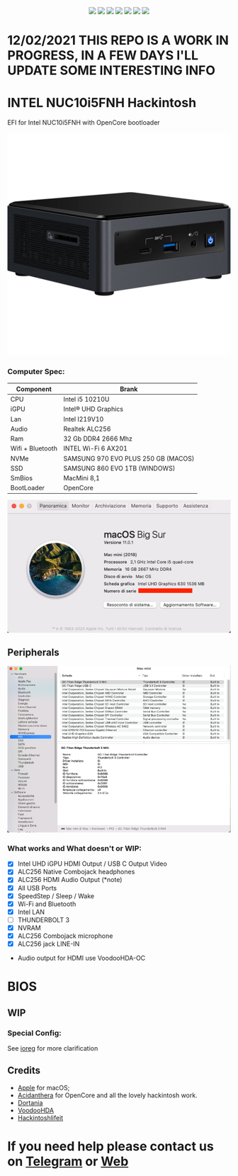 <div align="center">
  
[![](https://img.shields.io/badge/Repositories-basett1-informational?style=flat&logo=apple&logoColor=white&color=9debeb)](https://github.com/basett1?tab=repositories)
[![](https://img.shields.io/badge/Gitter%20Ice%20Lake-Chat-informational?style=flat&logo=gitter&logoColor=white&color=ed1965)](https://gitter.im/ICE-LAKE-HACKINTOSH-DEVELOPMENT/community)
[![](https://img.shields.io/badge/Gitter%20HL%20Community-Chat-informational?style=flat&logo=gitter&logoColor=white&color=ed1965)](https://gitter.im/Hackintosh-Life-IT/community)
[![](https://img.shields.io/badge/Telegram-HackintoshLifeIT-informational?style=flat&logo=telegram&logoColor=white&color=5fb659)](https://t.me/HackintoshLife_it)
[![](https://img.shields.io/badge/Facebook-HackintoshLifeIT-informational?style=flat&logo=facebook&logoColor=white&color=3a4dc9)](https://www.facebook.com/hackintoshlife/)
[![](https://img.shields.io/badge/Instagram-HackintoshLifeIT-informational?style=flat&logo=instagram&logoColor=white&color=8a178a)](https://www.instagram.com/hackintoshlife.it_official/)
[![](https://img.shields.io/badge/PayPal-HackintoshLifeIT-informational?style=flat&logo=paypal&logoColor=white&color=00B2EE)](https://www.paypal.com/cgi-bin/webscr?cmd=_s-xclick&hosted_button_id=RWBVVWL8H9JC2&source=url)

</div>


<div class="text-red">
  
# 12/02/2021 THIS REPO IS A WORK IN PROGRESS, IN A FEW DAYS I'LL UPDATE SOME INTERESTING INFO

</div>


# INTEL NUC10i5FNH Hackintosh

EFI for Intel NUC10i5FNH with OpenCore bootloader

![descrizione](./Screenshot/PC.jpg)

### Computer Spec:

| Component        | Brank                              |
| ---------------- | ---------------------------------- |
| CPU              | Intel i5 10210U                    |
| iGPU             | Intel® UHD Graphics                |
| Lan              | Intel I219V10                      |
| Audio            | Realtek ALC256                     |
| Ram              | 32 Gb DDR4 2666 Mhz                |
| Wifi + Bluetooth | INTEL Wi-Fi 6 AX201                |
| NVMe             | SAMSUNG 970 EVO PLUS 250 GB (MACOS)|
| SSD              | SAMSUNG 860 EVO 1TB (WINDOWS)      |
| SmBios           | MacMini 8,1                        |
| BootLoader       | OpenCore                           |

![infobigsur](./Screenshot/infomac.png)

## Peripherals

![PCI DEVICES](./Screenshot/PCIDEV.png)

### What works and What doesn't or WIP:

- [x] Intel UHD iGPU HDMI Output / USB C Output Video
- [x] ALC256 Native Combojack headphones
- [x] ALC256 HDMI Audio Output (*note)
- [x] All USB Ports
- [x] SpeedStep / Sleep / Wake
- [x] Wi-Fi and Bluetooth
- [x] Intel LAN
- [ ] THUNDERBOLT 3
- [x] NVRAM
- [x] ALC256 Combojack microphone
- [x] ALC256 jack LINE-IN

* Audio output for HDMI use VoodooHDA-OC

# BIOS
## WIP

### Special Config:


See [ioreg](./NUCMacMini.ioreg) for more clarification

## Credits

- [Apple](https://apple.com) for macOS;
- [Acidanthera](https://github.com/acidanthera) for OpenCore and all the lovely hackintosh work.
- [Dortania](https://github.com/dortania)
- [VoodooHDA](https://sourceforge.net/p/voodoohda/code/HEAD/tree)
- [Hackintoshlifeit](https://github.com/Hackintoshlifeit)

# If you need help please contact us on [Telegram](https://t.me/HackintoshLife_it) or [Web](https://www.hackintoshlife.it/)
